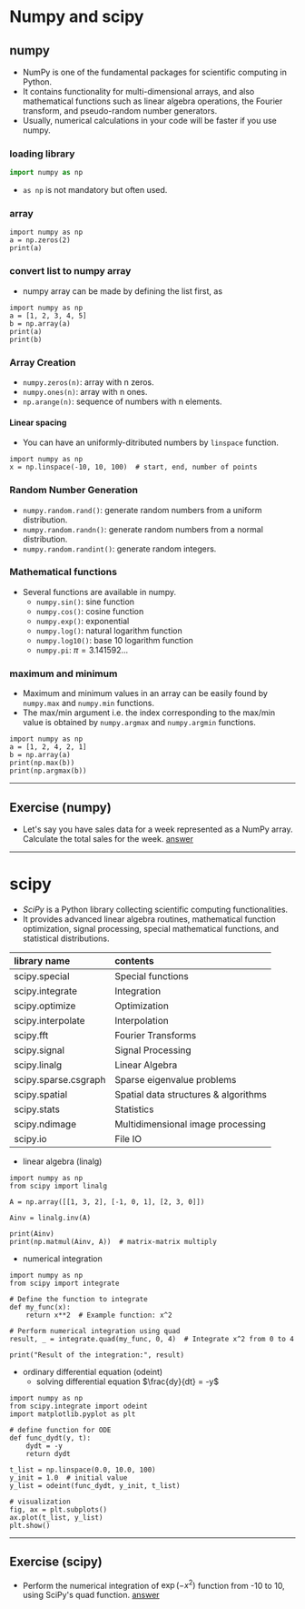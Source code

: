 # Numpy and scipy
## numpy
* NumPy is one of the fundamental packages for scientific computing in Python.
* It contains functionality for multi-dimensional arrays, and also mathematical functions such as linear algebra operations, the Fourier transform, and pseudo-random number generators.
* Usually, numerical calculations in your code will be faster if you use numpy.

### loading library
```python
import numpy as np
```
* `as np` is not mandatory but often used.

### array
```python{cmd}
import numpy as np
a = np.zeros(2)
print(a)
```

### convert list to numpy array
* numpy array can be made by defining the list first, as
```python{cmd}
import numpy as np
a = [1, 2, 3, 4, 5]
b = np.array(a)
print(a)
print(b)
```

### Array Creation
* `numpy.zeros(n)`: array with n zeros.
* `numpy.ones(n)`: array with n ones.
* `np.arange(n)`: sequence of numbers with n elements.

#### Linear spacing
* You can have an uniformly-ditributed numbers by `linspace` function.
```python{cmd}
import numpy as np
x = np.linspace(-10, 10, 100)  # start, end, number of points
```

### Random Number Generation
* `numpy.random.rand()`: generate random numbers from a uniform distribution.
* `numpy.random.randn()`: generate random numbers from a normal distribution.
* `numpy.random.randint()`: generate random integers.

### Mathematical functions
* Several functions are available in numpy.
    * `numpy.sin()`: sine function
    * `numpy.cos()`: cosine function
    * `numpy.exp()`: exponential
    * `numpy.log()`: natural logarithm function
    * `numpy.log10()`: base 10 logarithm function
    * `numpy.pi`: $\pi = 3.141592...$

### maximum and minimum
* Maximum and minimum values in an array can be easily found by `numpy.max` and `numpy.min` functions.
* The max/min argument i.e. the index corresponding to the max/min value is obtained by `numpy.argmax` and `numpy.argmin` functions.
```python{cmd}
import numpy as np
a = [1, 2, 4, 2, 1]
b = np.array(a)
print(np.max(b))
print(np.argmax(b))
```

---

## Exercise (numpy)
* Let's say you have sales data for a week represented as a NumPy array. Calculate the total sales for the week.
<a href="./answer.md#numpy">answer</a>

---

# scipy
* *SciPy* is a Python library collecting scientific computing functionalities.
* It provides advanced linear algebra routines, mathematical function optimization, signal processing, special mathematical functions, and statistical distributions.

| library name         | contents                             |
| :------------------- | :----------------------------------- |
| scipy.special        | Special functions                    |
| scipy.integrate      | Integration                          |
| scipy.optimize       | Optimization                         |
| scipy.interpolate    | Interpolation                        |
| scipy.fft            | Fourier Transforms                   |
| scipy.signal         | Signal Processing                    |
| scipy.linalg         | Linear Algebra                       |
| scipy.sparse.csgraph | Sparse eigenvalue problems           |
| scipy.spatial        | Spatial data structures & algorithms |
| scipy.stats          | Statistics                           |
| scipy.ndimage        | Multidimensional image processing    |
| scipy.io             | File IO                              |

* linear algebra (linalg)
```python{cmd}
import numpy as np
from scipy import linalg
 
A = np.array([[1, 3, 2], [-1, 0, 1], [2, 3, 0]])
 
Ainv = linalg.inv(A)

print(Ainv)
print(np.matmul(Ainv, A))  # matrix-matrix multiply
```

* numerical integration
```python{cmd}
import numpy as np
from scipy import integrate

# Define the function to integrate
def my_func(x):
    return x**2  # Example function: x^2

# Perform numerical integration using quad
result, _ = integrate.quad(my_func, 0, 4)  # Integrate x^2 from 0 to 4

print("Result of the integration:", result)
```

* ordinary differential equation (odeint)
    * solving differential equation $\frac{dy}{dt} = -y$
```python{cmd}
import numpy as np
from scipy.integrate import odeint
import matplotlib.pyplot as plt

# define function for ODE
def func_dydt(y, t):
    dydt = -y
    return dydt

t_list = np.linspace(0.0, 10.0, 100)
y_init = 1.0  # initial value
y_list = odeint(func_dydt, y_init, t_list)

# visualization
fig, ax = plt.subplots()
ax.plot(t_list, y_list)
plt.show()
```

---

## Exercise (scipy)
* Perform the numerical integration of $\exp(-x^2)$ function from -10 to 10, using SciPy's quad function.
<a href="./answer.md#scipy">answer</a>
